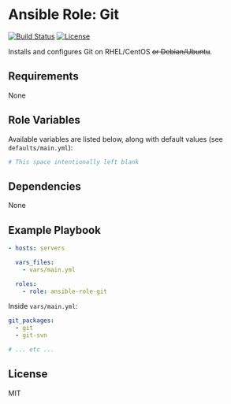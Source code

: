 # Ansible Role: Git

[![Build Status](https://img.shields.io/travis/thestarkenya/ansible-role-git.svg)](https://travis-ci.org/thestarkenya/ansible-role-git) [![License](https://img.shields.io/badge/license-MIT-blue.svg)](https://raw.githubusercontent.com/thestarkenya/ansible-role-git/master/LICENSE)

Installs and configures Git on RHEL/CentOS ~~or Debian/Ubuntu~~.

## Requirements

None

## Role Variables

Available variables are listed below, along with default values (see `defaults/main.yml`):

```yaml
# This space intentionally left blank
```

## Dependencies

None

## Example Playbook

```yaml
- hosts: servers

  vars_files:
    - vars/main.yml

  roles:
    - role: ansible-role-git
```

Inside `vars/main.yml`:

```yaml
git_packages:
  - git
  - git-svn

# ... etc ...
```

## License

MIT
